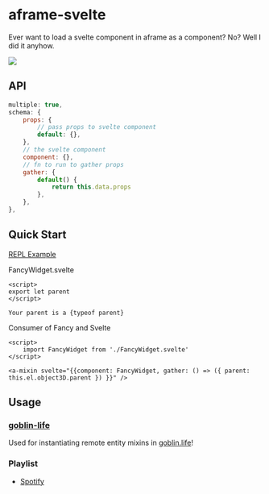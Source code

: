 # aframe-svelte

Ever want to load a svelte component in aframe as a component? No? Well I did it anyhow.

![](./docs/img/hmm.gif)

## API

```js
multiple: true,
schema: {
	props: {
		// pass props to svelte component
		default: {},
	},
	// the svelte component
	component: {},
	// fn to run to gather props
	gather: {
		default() {
			return this.data.props
		},
	},
},
```

## Quick Start

[REPL Example](https://svelte.dev/repl/82076000aeec4606be934ad88b22efa9?version=3.24.1)

FancyWidget.svelte

```svelte
<script>
export let parent
</script>

Your parent is a {typeof parent}
```

Consumer of Fancy and Svelte

```svelte
<script>
	import FancyWidget from './FancyWidget.svelte'
</script>

<a-mixin svelte="{{component: FancyWidget, gather: () => ({ parent: this.el.object3D.parent }) }}" />
```

## Usage

### [goblin-life](https://goblin.life/)

Used for instantiating remote entity mixins in [goblin.life](https://goblin.life)!

### Playlist

- [Spotify](https://open.spotify.com/playlist/37i9dQZF1E8U06Q5kJyehH?si=1-KQhYu9RvmUDCnFXCAwlw)
